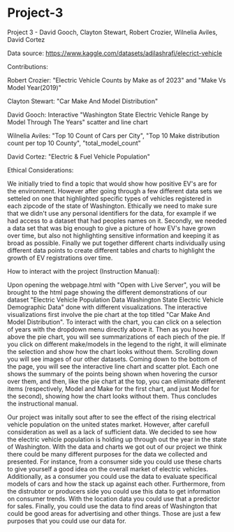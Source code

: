# Project-3
Project 3 - David Gooch, Clayton Stewart, Robert Crozier, Wilnelia Aviles, David Cortez

Data source: https://www.kaggle.com/datasets/adilashrafi/elecrict-vehicle

Contributions:

Robert Crozier:  "Electric Vehicle Counts by Make as of 2023" and "Make Vs Model Year(2019)"

Clayton Stewart: "Car Make And Model Distribution"

David Gooch: Interactive "Washington State Electric Vehicle Range by Model Through The Years" scatter and line chart

Wilnelia Aviles: "Top 10 Count of Cars per City", "Top 10 Make distribution count per top 10 County", "total_model_count"

David Cortez: "Electric & Fuel Vehicle Population"



Ethical Considerations:

We initially tried to find a topic that would show how positive EV's are for the environment. However after going through a few different data sets we setteled on one that highlighted specific types of vehicles registered in each zipcode of the state of Washington. Ethically we need to make sure that we didn't use any personal identifiers for the data, for example if we had access to a dataset that had peoples names on it. Secondly, we needed a data set that was big enough to give a picture of how EV's have grown over time, but also not highlighting sensitive information and keeping it as broad as possible. Finally we put together different charts individually using different data points to create different tables and charts to highlight the growth of EV registrations over time.  



How to interact with the project (Instruction Manual): 

Upon opening the webpage.html with "Open with Live Server", you will be brought to the html page showing the different demonstrations of our dataset "Electric Vehicle Population Data
Washington State Electric Vehicle Demographic Data" done with different visualizations.  The interactive visualizations first involve the pie chart at the top titled "Car Make And Model Distribution".  To interact with the chart, you can click on a selection of years with the dropdown menu directly above it.  Then as you hover above the pie chart, you will see summarizations of each piech of the pie.  If you click on different make/models in the legend to the right, it will eliminate the selection and show how the chart looks without them. Scrolling down you will see images of our other datasets.  Coming down to the bottom of the page, you will see the interactive line chart and scatter plot.  Each one shows the summary of the points being shown when hovering the cursor over them, and then, like the pie chart at the top, you can eliminate different items (respectively, Model and Make for the first chart, and just Model for the second), showing how the chart looks without them.  Thus concludes the instructional manual.  

Our project was initally sout after to see the effect of the rising electrical vehicle population on the united states market. However, after carefull consideration as well as a lack of sufficient data. We decided to see how the electric vehicle population is holding up through out the year in the state of Washington. With the data and charts we got out of our project we think there could be many different purposes for the data we collected and presented. For instance, from a consumer side you could use these charts to give yourself a good idea on the overall market of electric vehicles. Additionally, as a consumer you could use the data to evaluate specifical models of cars and how the stack up against each other. Furthermore, from the distrubtor or producers side you could use this data to get information on consumer trends. With the location data you could use that a predictor for sales. Finally, you could use the data to find areas of Washington that could be good areas for advertising and other things. Those are just a few purposes that you could use our data for.
